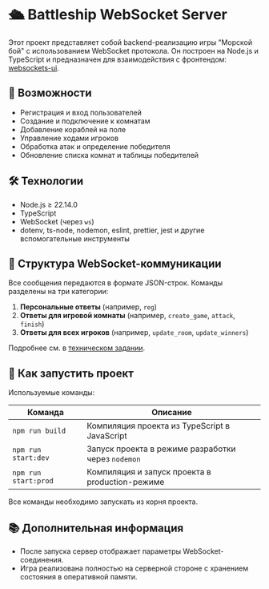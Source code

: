 # 🛳 Battleship WebSocket Server

Этот проект представляет собой backend-реализацию игры "Морской бой" с использованием WebSocket протокола. Он построен на Node.js и TypeScript и предназначен для взаимодействия с фронтендом: [websockets-ui](https://github.com/rolling-scopes-school/websockets-ui).

## 📌 Возможности

- Регистрация и вход пользователей
- Создание и подключение к комнатам
- Добавление кораблей на поле
- Управление ходами игроков
- Обработка атак и определение победителя
- Обновление списка комнат и таблицы победителей

## 🛠️ Технологии

- Node.js ≥ 22.14.0
- TypeScript
- WebSocket (через `ws`)
- dotenv, ts-node, nodemon, eslint, prettier, jest и другие вспомогательные инструменты

## 🧩 Структура WebSocket-коммуникации

Все сообщения передаются в формате JSON-строк. Команды разделены на три категории:

1. **Персональные ответы** (например, `reg`)
2. **Ответы для игровой комнаты** (например, `create_game`, `attack`, `finish`)
3. **Ответы для всех игроков** (например, `update_room`, `update_winners`)

Подробнее см. в [техническом задании](https://github.com/rolling-scopes-school/tasks/blob/master/node/modules/websocket/README.md).

## 🚀 Как запустить проект

Используемые команды:

| Команда            | Описание                                              |
|--------------------|--------------------------------------------------------|
| `npm run build`    | Компиляция проекта из TypeScript в JavaScript         |
| `npm run start:dev`| Запуск проекта в режиме разработки через `nodemon`    |
| `npm run start:prod`| Компиляция и запуск проекта в production-режиме       |

Все команды необходимо запускать из корня проекта.

## 📚 Дополнительная информация

- После запуска сервер отображает параметры WebSocket-соединения.
- Игра реализована полностью на серверной стороне с хранением состояния в оперативной памяти.
